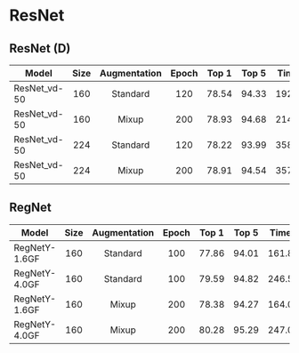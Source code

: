 # ResNet

## ResNet (D)
| Model         | Size | Augmentation | Epoch | Top 1 | Top 5 |   Time   |  Code  |  Log  |
|-------------- |:----:|:------------:|:-----:|:-----:|:-----:|:--------:|:------:|:-----:|
| ResNet_vd-50  |  160 |   Standard   |  120  | 78.54 | 94.33 |   192.1  | [50](/configs/ImageNet/50.py) | [1](/configs/ImageNet/log/50.log) [2](/configs/ImageNet/log/50-2.log) [3](/configs/ImageNet/log/50-3.log) |
| ResNet_vd-50  |  160 |     Mixup    |  200  | 78.93 | 94.68 |   214.1  | [31](/configs/ImageNet/31.py) | [1](/configs/ImageNet/log/31.log) |
| ResNet_vd-50  |  224 |   Standard   |  120  | 78.22 | 93.99 |   358.6  | [83](/configs/ImageNet/83.py) | [1](/configs/ImageNet/log/83.log) |
| ResNet_vd-50  |  224 |     Mixup    |  200  | 78.91 | 94.54 |   357.5  | [91](/configs/ImageNet/91.py) | [1](/configs/ImageNet/log/91.log) |


## RegNet
| Model         | Size | Augmentation | Epoch | Top 1 | Top 5 |  Time | Code |  Log  |
|---------------|:----:|:------------:|:-----:|:-----:|:-----:|:-----:|:----:|:-----:|
| RegNetY-1.6GF |  160 |   Standard   |  100  | 77.86 | 94.01 | 161.8 | [32](/configs/ImageNet/32.py) | [1](/configs/ImageNet/log/32.log) |
| RegNetY-4.0GF |  160 |   Standard   |  100  | 79.59 | 94.82 | 246.5 | [37](/configs/ImageNet/37.py) | [1](/configs/ImageNet/log/37.log) |
| RegNetY-1.6GF |  160 |     Mixup    |  200  | 78.38 | 94.27 | 164.0 | [36](/configs/ImageNet/36.py) | [1](/configs/ImageNet/log/36.log) |
| RegNetY-4.0GF |  160 |     Mixup    |  200  | 80.28 | 95.29 | 247.0 | [41](/configs/ImageNet/41.py) | [1](/configs/ImageNet/log/41.log) |